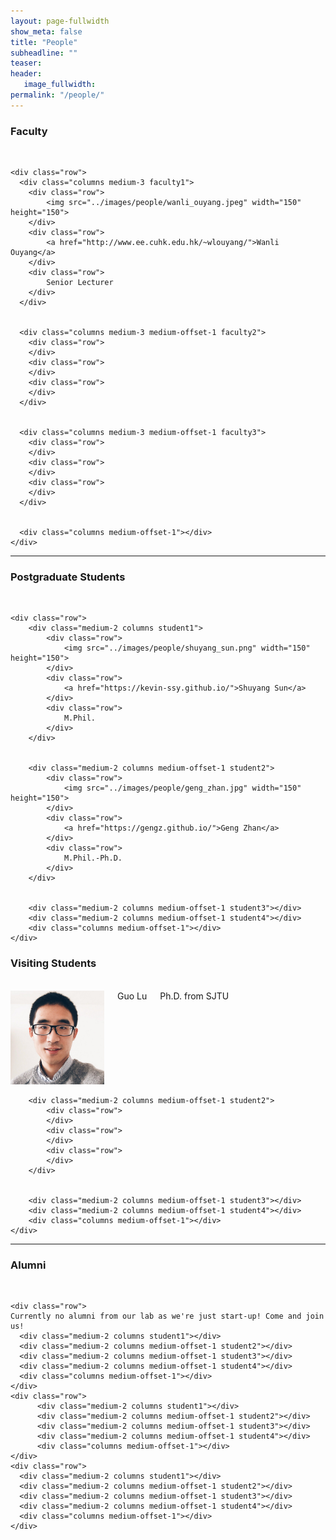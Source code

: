 ```yaml
---
layout: page-fullwidth
show_meta: false
title: "People"
subheadline: ""
teaser: 
header:
   image_fullwidth: 
permalink: "/people/"
---
```




<div class="row">
	<div class="row">
		<h3>Faculty</h3>
		<br/>
	</div>
	
	<div class="row">
	  <div class="columns medium-3 faculty1">
	  	<div class="row">
	  		<img src="../images/people/wanli_ouyang.jpeg" width="150" height="150">
	  	</div>
	  	<div class="row">
	  		<a href="http://www.ee.cuhk.edu.hk/~wlouyang/">Wanli Ouyang</a>
	  	</div>
	  	<div class="row">
	  		Senior Lecturer
	  	</div>
	  </div>


	  <div class="columns medium-3 medium-offset-1 faculty2">
	  	<div class="row">
	  	</div>
	  	<div class="row">
	  	</div>
	  	<div class="row">
	  	</div>
	  </div>


	  <div class="columns medium-3 medium-offset-1 faculty3">
	  	<div class="row">
	  	</div>
	  	<div class="row">
	  	</div>
	  	<div class="row">
	  	</div>
	  </div>


	  <div class="columns medium-offset-1"></div>
	</div>
</div>


---
<div class="row">
	<div class="row">
		<h3 class="medium-12">Postgraduate Students</h3>
		<br/>
	</div>
	
	<div class="row">
		<div class="medium-2 columns student1">
		  	<div class="row">
		  		<img src="../images/people/shuyang_sun.png" width="150" height="150">
		  	</div>
		  	<div class="row">
		  		<a href="https://kevin-ssy.github.io/">Shuyang Sun</a>
		  	</div>
		  	<div class="row">
		  		M.Phil.
		  	</div>
		</div>


		<div class="medium-2 columns medium-offset-1 student2">
		  	<div class="row">
		  		<img src="../images/people/geng_zhan.jpg" width="150" height="150">
		  	</div>
		  	<div class="row">
		  		<a href="https://gengz.github.io/">Geng Zhan</a>
		  	</div>
		  	<div class="row">
		  		M.Phil.-Ph.D.
		  	</div>
		</div>


		<div class="medium-2 columns medium-offset-1 student3"></div>
		<div class="medium-2 columns medium-offset-1 student4"></div>
		<div class="columns medium-offset-1"></div>
	</div>
</div>

<div class="row">
	<div class="row">
		<h3 class="medium-12">Visiting Students</h3>
		<br/>
	</div>
	<div class="row">
		<div class="medium-2 columns student1">
		  	<div class="row">
		  		<img src="../images/people/guo_lu.png" width="150" height="150">
		  	</div>
		  	<div class="row">
		  		Guo Lu
		  	</div>
		  	<div class="row">
		  		Ph.D. from SJTU
		  	</div>
		</div>


		<div class="medium-2 columns medium-offset-1 student2">
		  	<div class="row">
		  	</div>
		  	<div class="row">
		  	</div>
		  	<div class="row">
		  	</div>
		</div>


		<div class="medium-2 columns medium-offset-1 student3"></div>
		<div class="medium-2 columns medium-offset-1 student4"></div>
		<div class="columns medium-offset-1"></div>
	</div>
</div>

---

<div class="row">
	<div class="row">
		<h3 class="medium-12">Alumni</h3>
		<br/>
	</div>
	
	<div class="row">
	Currently no alumni from our lab as we're just start-up! Come and join us!
	  <div class="medium-2 columns student1"></div>
	  <div class="medium-2 columns medium-offset-1 student2"></div>
	  <div class="medium-2 columns medium-offset-1 student3"></div>
	  <div class="medium-2 columns medium-offset-1 student4"></div>
	  <div class="columns medium-offset-1"></div>
	</div>
	<div class="row">
		  <div class="medium-2 columns student1"></div>
		  <div class="medium-2 columns medium-offset-1 student2"></div>
		  <div class="medium-2 columns medium-offset-1 student3"></div>
		  <div class="medium-2 columns medium-offset-1 student4"></div>
		  <div class="columns medium-offset-1"></div>
	</div>
	<div class="row">
	  <div class="medium-2 columns student1"></div>
	  <div class="medium-2 columns medium-offset-1 student2"></div>
	  <div class="medium-2 columns medium-offset-1 student3"></div>
	  <div class="medium-2 columns medium-offset-1 student4"></div>
	  <div class="columns medium-offset-1"></div>
	</div>
</div>